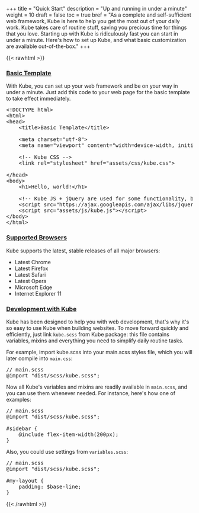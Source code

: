 +++
title = "Quick Start"
description = "Up and running in under a minute"
weight = 10
draft = false
toc = true
bref = "As a complete and self-sufficient web framework, Kube is here to help you get the most out of your daily work. Kube takes care of routine stuff, saving you precious time for things that you love. Starting up with Kube is ridiculously fast you can start in under a minute. Here's how to set up Kube, and what basic customization are available out-of-the-box."
+++

{{< rawhtml >}}

<h3 class="section-head" id="h-basic-template"><a href="#h-basic-template">Basic Template</a></h3>

<p>With Kube, you can set up your web framework and be on your way in under a minute. Just add this code to your web page for the basic template to take effect immediately.</p>

<pre class="code"><span class="hljs-meta">&lt;!DOCTYPE html&gt;</span>
<span class="hljs-tag">&lt;<span class="hljs-name">html</span>&gt;</span>
<span class="hljs-tag">&lt;<span class="hljs-name">head</span>&gt;</span>
    <span class="hljs-tag">&lt;<span class="hljs-name">title</span>&gt;</span>Basic Template<span class="hljs-tag">&lt;/<span class="hljs-name">title</span>&gt;</span>

    <span class="hljs-tag">&lt;<span class="hljs-name">meta</span> <span class="hljs-attr">charset</span>=<span class="hljs-string">"utf-8"</span>&gt;</span>
    <span class="hljs-tag">&lt;<span class="hljs-name">meta</span> <span class="hljs-attr">name</span>=<span class="hljs-string">"viewport"</span> <span class="hljs-attr">content</span>=<span class="hljs-string">"width=device-width, initial-scale=1"</span>&gt;</span>

    <span class="hljs-comment">&lt;!-- Kube CSS --&gt;</span>
    <span class="hljs-tag">&lt;<span class="hljs-name">link</span> <span class="hljs-attr">rel</span>=<span class="hljs-string">"stylesheet"</span> <span class="hljs-attr">href</span>=<span class="hljs-string">"assets/css/kube.css"</span>&gt;</span>

<span class="hljs-tag">&lt;/<span class="hljs-name">head</span>&gt;</span>
<span class="hljs-tag">&lt;<span class="hljs-name">body</span>&gt;</span>
    <span class="hljs-tag">&lt;<span class="hljs-name">h1</span>&gt;</span>Hello, world!<span class="hljs-tag">&lt;/<span class="hljs-name">h1</span>&gt;</span>

    <span class="hljs-comment">&lt;!-- Kube JS + jQuery are used for some functionality, but are not required for the basic setup --&gt;</span>
    <span class="hljs-tag">&lt;<span class="hljs-name">script</span> <span class="hljs-attr">src</span>=<span class="hljs-string">"https://ajax.googleapis.com/ajax/libs/jquery/2.1.4/jquery.min.js"</span>&gt;</span><span class="undefined"></span><span class="hljs-tag">&lt;/<span class="hljs-name">script</span>&gt;</span>
    <span class="hljs-tag">&lt;<span class="hljs-name">script</span> <span class="hljs-attr">src</span>=<span class="hljs-string">"assets/js/kube.js"</span>&gt;</span><span class="undefined"></span><span class="hljs-tag">&lt;/<span class="hljs-name">script</span>&gt;</span>
<span class="hljs-tag">&lt;/<span class="hljs-name">body</span>&gt;</span>
<span class="hljs-tag">&lt;/<span class="hljs-name">html</span>&gt;</span></pre>

<h3 class="section-head" id="h-supported-browsers"><a href="#h-supported-browsers">Supported Browsers</a></h3>

<p>Kube supports the latest, stable releases of all major browsers:</p>
<ul>
    <li>Latest Chrome</li>
    <li>Latest Firefox</li>
    <li>Latest Safari</li>
    <li>Latest Opera</li>
    <li>Microsoft Edge</li>
    <li>Internet Explorer 11</li>
</ul>

<h3 class="section-head" id="h-development"><a href="#h-development">Development with Kube</a></h3>

<p>Kube has been designed to help you with web development, that's why it's so easy to use Kube when building websites. To move forward quickly and efficiently, just link <code>kube.scss</code> from Kube package: this file contains variables, mixins and everything you need to simplify daily routine tasks.
</p>

<p>
    For example, import kube.scss into your main.scss styles file, which you will later compile into <code>main.css</code>:
</p>

<pre class="code"><span class="hljs-comment">// main.scss</span>
@<span class="hljs-keyword">import</span> <span class="hljs-string">"dist/scss/kube.scss"</span>;</pre>

<p>
    Now all Kube's variables and mixins are readily available in <code>main.scss</code>,
    and you can use them whenever needed. For instance, here's how one of examples:
</p>

<pre class="code"><span class="hljs-comment">// main.scss</span>
<span class="hljs-keyword">@import</span> <span class="hljs-string">"dist/scss/kube.scss"</span>;

<span class="hljs-selector-id">#sidebar</span> {
    <span class="hljs-variable">@include</span> flex-item-width(<span class="hljs-number">200px</span>);
}</pre>

<p>Also, you could use settings from <code>variables.scss</code>:</p>

<pre class="code"><span class="hljs-comment">// main.scss</span>
@<span class="hljs-keyword">import</span> <span class="hljs-string">"dist/scss/kube.scss"</span>;

<span class="hljs-selector-id">#my-layout</span> {
    <span class="hljs-attribute">padding</span>: <span class="hljs-variable">$base-line</span>;
}</pre>

{{< /rawhtml >}}

